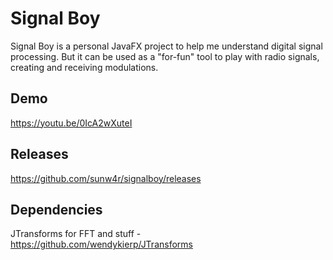 Signal Boy
==========

Signal Boy is a personal JavaFX project to help me understand digital signal processing. But it can be used as a "for-fun" tool to play with radio signals, creating and receiving modulations.

Demo
-------
https://youtu.be/0IcA2wXuteI

Releases
-------
https://github.com/sunw4r/signalboy/releases

Dependencies
-------
JTransforms for FFT and stuff - https://github.com/wendykierp/JTransforms
